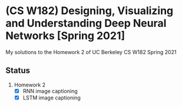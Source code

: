 # (CS W182) Designing, Visualizing and Understanding Deep Neural Networks [Spring 2021]

My solutions to the Homework 2 of UC Berkeley CS W182 Spring 2021

## Status
1. Homework 2
    - [x] RNN image captioning
    - [x] LSTM image captioning

